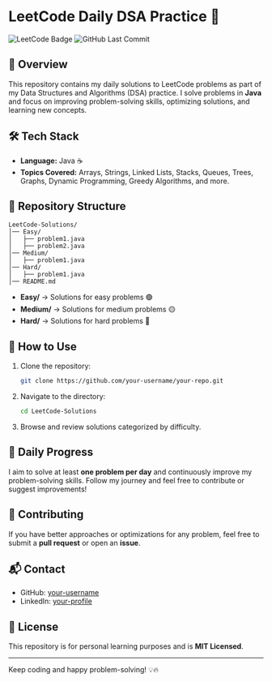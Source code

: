 # LeetCode Daily DSA Practice 🚀

![LeetCode Badge](https://img.shields.io/badge/LeetCode-Practice-orange) ![GitHub Last Commit](https://img.shields.io/github/last-commit/your-username/your-repo)

## 📌 Overview

This repository contains my daily solutions to LeetCode problems as part of my Data Structures and Algorithms (DSA) practice. I solve problems in **Java** and focus on improving problem-solving skills, optimizing solutions, and learning new concepts.

## 🛠️ Tech Stack

- **Language:** Java ☕
- **Topics Covered:** Arrays, Strings, Linked Lists, Stacks, Queues, Trees, Graphs, Dynamic Programming, Greedy Algorithms, and more.

## 📂 Repository Structure

```
LeetCode-Solutions/
│── Easy/
│   ├── problem1.java
│   ├── problem2.java
│── Medium/
│   ├── problem1.java
│── Hard/
│   ├── problem1.java
│── README.md
```

- **Easy/** → Solutions for easy problems 🟢
- **Medium/** → Solutions for medium problems 🟡
- **Hard/** → Solutions for hard problems 🔴

## 📖 How to Use

1. Clone the repository:
   ```bash
   git clone https://github.com/your-username/your-repo.git
   ```
2. Navigate to the directory:
   ```bash
   cd LeetCode-Solutions
   ```
3. Browse and review solutions categorized by difficulty.

## 🚀 Daily Progress

I aim to solve at least **one problem per day** and continuously improve my problem-solving skills. Follow my journey and feel free to contribute or suggest improvements!

## 🤝 Contributing

If you have better approaches or optimizations for any problem, feel free to submit a **pull request** or open an **issue**.

## 📬 Contact

- GitHub: [your-username](https://github.com/your-username)
- LinkedIn: [your-profile](https://linkedin.com/in/your-profile)

## 📜 License

This repository is for personal learning purposes and is **MIT Licensed**.

---

Keep coding and happy problem-solving! 💡🔥
